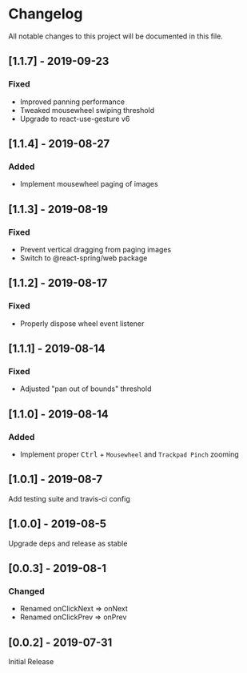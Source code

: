 # Changelog

All notable changes to this project will be documented in this file.

## [1.1.7] - 2019-09-23

### Fixed
 - Improved panning performance
 - Tweaked mousewheel swiping threshold
 - Upgrade to react-use-gesture v6

## [1.1.4] - 2019-08-27
   
### Added

- Implement mousewheel paging of images

## [1.1.3] - 2019-08-19

### Fixed

- Prevent vertical dragging from paging images
- Switch to @react-spring/web package

## [1.1.2] - 2019-08-17

### Fixed

- Properly dispose wheel event listener

## [1.1.1] - 2019-08-14

### Fixed

- Adjusted "pan out of bounds" threshold

## [1.1.0] - 2019-08-14

### Added

- Implement proper <kbd>Ctrl</kbd> + `Mousewheel` and `Trackpad Pinch` zooming

## [1.0.1] - 2019-08-7

Add testing suite and travis-ci config

## [1.0.0] - 2019-08-5

Upgrade deps and release as stable

## [0.0.3] - 2019-08-1

### Changed

- Renamed onClickNext => onNext
- Renamed onClickPrev => onPrev

## [0.0.2] - 2019-07-31

Initial Release
